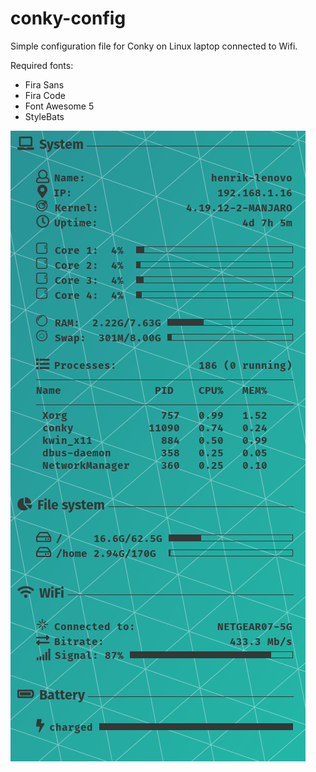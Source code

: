 # conky-config
Simple configuration file for Conky on Linux laptop connected to Wifi.

Required fonts:
<ul>
  <li>Fira Sans</li>
  <li>Fira Code</li>
  <li>Font Awesome 5</li>
  <li>StyleBats</li>
</ul>

![Screenshot](./conky_screenshot.png)

